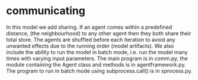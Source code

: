 # communicating

In this model we add sharing. If an agent comes within a predefined distance,
(the neighbourhood) to any other agent then they both share their total store.
The agents are shuffled before each iteration to avoid any unwanted effects
due to the running order (model artifacts).
We also include the ability to run the model in batch mode, i.e. run the model
many times with varying input parameters. The main program is in comm.py,
the module containing the Agent class and methods is in agentframework.py.
The program to run in batch mode using subprocess.call() is in sprocess.py.
